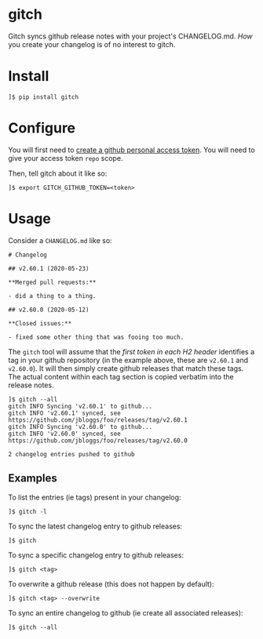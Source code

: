 # gitch

Gitch syncs github release notes with your project's CHANGELOG.md. _How_ you
create your changelog is of no interest to gitch.

# Install

```
]$ pip install gitch
```

# Configure

You will first need to [create a github personal access token](https://help.github.com/en/github/authenticating-to-github/creating-a-personal-access-token-for-the-command-line).
You will need to give your access token `repo` scope.

Then, tell gitch about it like so:

```
]$ export GITCH_GITHUB_TOKEN=<token>
```

# Usage

Consider a `CHANGELOG.md` like so:

```
# Changelog

## v2.60.1 (2020-05-23)

**Merged pull requests:**

- did a thing to a thing.

## v2.60.0 (2020-05-12)

**Closed issues:**

- fixed some other thing that was fooing too much.
```

The `gitch` tool will assume that the _first token in each H2 header_ identifies
a tag in your github repository (in the example above, these are `v2.60.1` and
`v2.60.0`). It will then simply create github releases that match these tags. The
actual content within each tag section is copied verbatim into the release notes.

```
]$ gitch --all
gitch INFO Syncing 'v2.60.1' to github...
gitch INFO 'v2.60.1' synced, see https://github.com/jbloggs/foo/releases/tag/v2.60.1
gitch INFO Syncing 'v2.60.0' to github...
gitch INFO 'v2.60.0' synced, see https://github.com/jbloggs/foo/releases/tag/v2.60.0

2 changelog entries pushed to github
```

## Examples

To list the entries (ie tags) present in your changelog:

```
]$ gitch -l
```

To sync the latest changelog entry to github releases:

```
]$ gitch
```

To sync a specific changelog entry to github releases:

```
]$ gitch <tag>
```

To overwrite a github release (this does not happen by default):

```
]$ gitch <tag> --overwrite
```

To sync an entire changelog to github (ie create all associated releases):

```
]$ gitch --all
```
